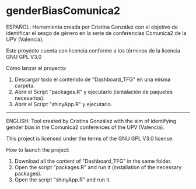 # genderBiasComunica2

ESPAÑOL:
Herramienta creada por Cristina González con el objetivo de identificar el sesgo de género en la serie de conferencias Comunica2 de la UPV (Valencia).

Este proyecto cuenta con licencia conforme a los términos de la licencia GNU GPL V3.0

Cómo lanzar el proyecto:
1. Descargar todo el contenido de "Dashboard_TFG" en una misma carpeta.
2. Abrir el Script "packages.R" y ejecutarlo (isntalación de paquetes necesarios).
3. Abrir el Script "shinyApp.R" y ejecutarlo.

------------------------------------------------------------------------------------------------------------------------------------------------------

ENGLISH:
Tool created by Cristina González with the aim of identifying gender bias in the Comunica2 conferences of the UPV (Valencia).

This project is licensed under the terms of the GNU GPL V3.0 license.

How to launch the project:
1. Download all the content of "Dashboard_TFG" in the same folder.
2. Open the script "packages.R" and run it (installation of the necessary packages).
3. Open the script "shinyApp.R" and run it.
